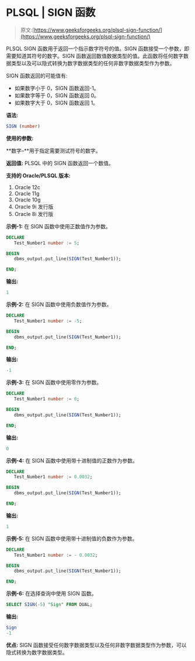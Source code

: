 # PLSQL | SIGN 函数

> 原文:[https://www.geeksforgeeks.org/plsql-sign-function/](https://www.geeksforgeeks.org/plsql-sign-function/)

PLSQL SIGN 函数用于返回一个指示数字符号的值。SIGN 函数接受一个参数，即需要知道其符号的数字。SIGN 函数返回数值数据类型的值。此函数将任何数字数据类型以及可以隐式转换为数字数据类型的任何非数字数据类型作为参数。

SIGN 函数返回的可能值有:

*   如果数字小于 0，SIGN 函数返回-1。
*   如果数字等于 0，SIGN 函数返回 0。
*   如果数字大于 0，SIGN 函数返回 1。

**语法:**

```sql
SIGN (number)
```

**使用的参数:**

**数字–**用于指定需要测试符号的数字。

**返回值:**
PLSQL 中的 SIGN 函数返回一个数值。

**支持的 Oracle/PLSQL 版本:**

1.  Oracle 12c
2.  Oracle 11g
3.  Oracle 10g
4.  Oracle 9i 发行版
5.  Oracle 8i 发行版

**示例-1:** 在 SIGN 函数中使用正数值作为参数。

```sql
DECLARE 
   Test_Number1 number := 5;

BEGIN 
   dbms_output.put_line(SIGN(Test_Number1)); 

END; 
```

**输出:**

```sql
1 
```

**示例-2:** 在 SIGN 函数中使用负数值作为参数。

```sql
DECLARE 
   Test_Number1 number := -5;

BEGIN 
   dbms_output.put_line(SIGN(Test_Number1)); 

END;

```

**输出:**

```sql
-1 
```

**示例-3:** 在 SIGN 函数中使用零作为参数。

```sql
DECLARE 
   Test_Number1 number := 0;

BEGIN 
   dbms_output.put_line(SIGN(Test_Number1)); 

END; 
```

**输出:**

```sql
0 
```

**示例-4:** 在 SIGN 函数中使用带十进制值的正数作为参数。

```sql
DECLARE 
   Test_Number1 number := 0.0032;

BEGIN 
   dbms_output.put_line(SIGN(Test_Number1)); 

END; 
```

**输出:**

```sql
1 
```

**示例-5:** 在 SIGN 函数中使用带十进制值的负数作为参数。

```sql
DECLARE 
   Test_Number1 number := - 0.0032;

BEGIN 
   dbms_output.put_line(SIGN(Test_Number1)); 

END; 
```

**示例-6:** 在选择查询中使用 SIGN 函数。

```sql
SELECT SIGN(-5) "Sign" FROM DUAL; 
```

**输出:**

```sql
Sign
-1 
```

**优点:**
SIGN 函数接受任何数字数据类型以及任何非数字数据类型作为参数，可以隐式转换为数字数据类型。